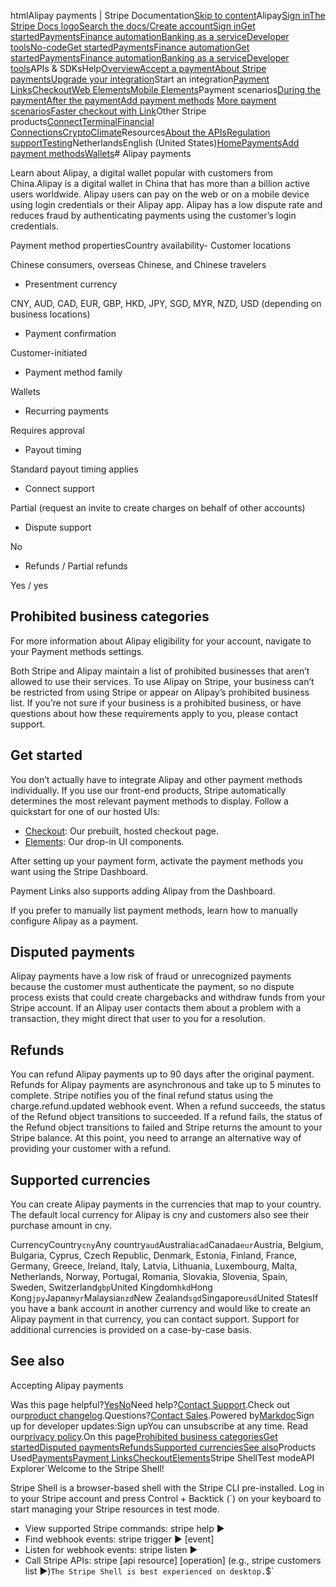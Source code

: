 htmlAlipay payments | Stripe Documentation[Skip to content](#main-content)Alipay[Sign in](https://dashboard.stripe.com/login?redirect=https%3A%2F%2Fdocs.stripe.com%2Fpayments%2Falipay)[The Stripe Docs logo](/)[Search the docs/](#)[Create account](https://dashboard.stripe.com/register)[Sign in](https://dashboard.stripe.com/login?redirect=https%3A%2F%2Fdocs.stripe.com%2Fpayments%2Falipay)[Get started](/get-started)[Payments](/payments)[Finance automation](/finance-automation)[Banking as a service](/financial-services)[Developer tools](/development)[No-code](/no-code)[Get started](/get-started)[Payments](/payments)[Finance automation](/finance-automation)[](#)[Get started](/get-started)[Payments](/payments)[Finance automation](/finance-automation)[Banking as a service](/financial-services)[Developer tools](/development)[](#)APIs & SDKsHelp[Overview](/docs/payments)[Accept a payment](#)[About Stripe payments](#)[Upgrade your integration](/docs/payments/upgrades)Start an integration[Payment Links](#)[Checkout](#)[Web Elements](#)[Mobile Elements](#)Payment scenarios[During the payment](#)[After the payment](#)[Add payment methods](#)
[More payment scenarios](#)[Faster checkout with Link](#)Other Stripe products[Connect](#)[Terminal](#)[Financial Connections](#)[Crypto](#)[Climate](#)Resources[About the APIs](#)[Regulation support](#)[Testing](/docs/testing)NetherlandsEnglish (United States)[](#)[](#)[Home](/docs)[Payments](/docs/payments)[Add payment methods](/docs/payments/payment-methods/overview)[Wallets](/docs/payments/wallets)# Alipay payments

Learn about Alipay, a digital wallet popular with customers from China.Alipay is a digital wallet in China that has more than a billion active users worldwide. Alipay users can pay on the web or on a mobile device using login credentials or their Alipay app. Alipay has a low dispute rate and reduces fraud by authenticating payments using the customer’s login credentials.

Payment method propertiesCountry availability- Customer locations

Chinese consumers, overseas Chinese, and Chinese travelers


- Presentment currency

CNY, AUD, CAD, EUR, GBP, HKD, JPY, SGD, MYR, NZD, USD (depending on business locations)


- Payment confirmation

Customer-initiated


- Payment method family

Wallets


- Recurring payments

Requires approval


- Payout timing

Standard payout timing applies


- Connect support

Partial (request an invite to create charges on behalf of other accounts)


- Dispute support

No


- Refunds / Partial refunds

Yes / yes



## Prohibited business categories

For more information about Alipay eligibility for your account, navigate to your Payment methods settings.

Both Stripe and Alipay maintain a list of prohibited businesses that aren’t allowed to use their services. To use Alipay on Stripe, your business can’t be restricted from using Stripe or appear on Alipay’s prohibited business list. If you’re not sure if your business is a prohibited business, or have questions about how these requirements apply to you, please contact support.

## Get started

You don’t actually have to integrate Alipay and other payment methods individually. If you use our front-end products, Stripe automatically determines the most relevant payment methods to display. Follow a quickstart for one of our hosted UIs:

- [Checkout](/checkout/quickstart): Our prebuilt, hosted checkout page.
- [Elements](/payments/quickstart): Our drop-in UI components.

After setting up your payment form, activate the payment methods you want using the Stripe Dashboard.

Payment Links also supports adding Alipay from the Dashboard.

If you prefer to manually list payment methods, learn how to manually configure Alipay as a payment.

## Disputed payments

Alipay payments have a low risk of fraud or unrecognized payments because the customer must authenticate the payment, so no dispute process exists that could create chargebacks and withdraw funds from your Stripe account. If an Alipay user contacts them about a problem with a transaction, they might direct that user to you for a resolution.

## Refunds

You can refund Alipay payments up to 90 days after the original payment. Refunds for Alipay payments are asynchronous and take up to 5 minutes to complete. Stripe notifies you of the final refund status using the charge.refund.updated webhook event. When a refund succeeds, the status of the Refund object transitions to succeeded. If a refund fails, the status of the Refund object transitions to failed and Stripe returns the amount to your Stripe balance. At this point, you need to arrange an alternative way of providing your customer with a refund.

## Supported currencies

You can create Alipay payments in the currencies that map to your country. The default local currency for Alipay is cny and customers also see their purchase amount in cny.

CurrencyCountry`cny`Any country`aud`Australia`cad`Canada`eur`Austria, Belgium, Bulgaria, Cyprus, Czech Republic, Denmark, Estonia, Finland, France, Germany, Greece, Ireland, Italy, Latvia, Lithuania, Luxembourg, Malta, Netherlands, Norway, Portugal, Romania, Slovakia, Slovenia, Spain, Sweden, Switzerland`gbp`United Kingdom`hkd`Hong Kong`jpy`Japan`myr`Malaysia`nzd`New Zealand`sgd`Singapore`usd`United StatesIf you have a bank account in another currency and would like to create an Alipay payment in that currency, you can contact support. Support for additional currencies is provided on a case-by-case basis.

## See also

Accepting Alipay payments

Was this page helpful?[Yes](#)[No](#)Need help?[Contact Support](https://support.stripe.com/).Check out our[product changelog](https://stripe.com/blog/changelog).Questions?[Contact Sales](https://stripe.com/contact/sales).Powered by[Markdoc](https://markdoc.dev)Sign up for developer updates:Sign upYou can unsubscribe at any time. Read our[privacy policy](https://stripe.com/privacy).On this page[Prohibited business categories](#prohibited-business-categories)[Get started](#get-started)[Disputed payments](#disputed-payments)[Refunds](#refunds)[Supported currencies](#supported-currencies)[See also](#see-also)Products Used[Payments](/payments)[Payment Links](/payments/payment-links)[Checkout](/payments/checkout)[Elements](/payments/elements)Stripe ShellTest modeAPI Explorer[](https://stripe.com/docs/stripe-cli#install)`Welcome to the Stripe Shell!

Stripe Shell is a browser-based shell with the Stripe CLI pre-installed. Log in to your
Stripe account and press Control + Backtick (`) on your keyboard to start managing your Stripe
resources in test mode.

- View supported Stripe commands: stripe help ▶️
- Find webhook events: stripe trigger ▶️ [event]
- Listen for webhook events: stripe listen ▶
- Call Stripe APIs: stripe [api resource] [operation] (e.g., stripe customers list ▶️)`The Stripe Shell is best experienced on desktop.`$`